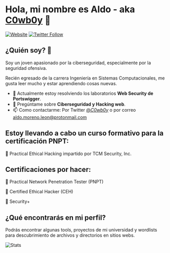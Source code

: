 ### <h1>Hola, mi nombre es Aldo - aka [C0wb0y][website] 👋</h1>

[![Website](https://img.shields.io/website?label=aldo-moreno-leon.github.io&style=for-the-badge&url=https://aldo-moreno-leon.github.io/)](https://aldo-moreno-leon.github.io/)
[![Twitter Follow](https://img.shields.io/twitter/follow/_C0wb0y_?color=1DA1F2&logo=twitter&style=for-the-badge)](https://twitter.com/intent/follow?original_referer=https%3A%2F%2Fgithub.com%2F_C0wb0y_&screen_name=_C0wb0y_)

## ¿Quién soy? 🤔

Soy un joven apasionado por la ciberseguridad, especialmente por la seguridad ofensiva.

Recién egresado de la carrera Ingeniería en Sistemas Computacionales, me gusta leer mucho y estar aprendiendo cosas nuevas.

- 🔭 Actualmente estoy resolviendo los laboratorios **Web Security de Portswigger**.
- 💬 Pregúntame sobre **Ciberseguridad y Hacking web**.
- 📫 Como contactarme: Por Twitter [@_C0wb0y_](https://twitter.com/_C0wb0y_) o por correo aldo.moreno.leon@protonmail.com

[//]: <> (Así se ponen los comentarios)

## Estoy llevando a cabo un curso formativo para la certificación PNPT:

🔴 Practical Ethical Hacking impartido por TCM Security, Inc.

## Certificaciones por hacer:

🔵 Practical Network Penetration Tester (PNPT)

🔵 Certified Ethical Hacker (CEH)

🔵 Security+

## ¿Qué encontrarás en mi perfil?

Podrás encontrar algunas tools, proyectos de mi universidad y wordlists para descubrimiento de archivos y directorios en sitios webs.

<img src="https://github-readme-stats.vercel.app/api?username=aldo-moreno-leon&show_icons=true&theme=chartreuse-dark" alt="Stats">

[website]: https://aldo-moreno-leon.github.io/
